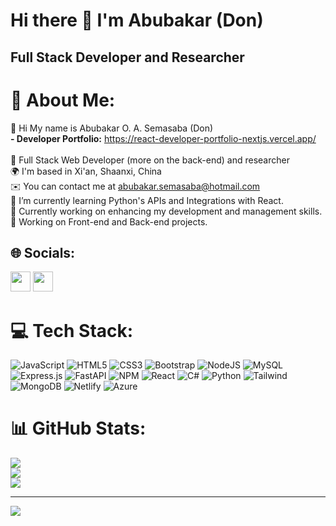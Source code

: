 Hi there 👋 I'm Abubakar (Don)
=================================

Full Stack Developer and Researcher
------------------------
# 💫 About Me:
👋 Hi My name is Abubakar O. A. Semasaba (Don)<br><b> - Developer Portfolio:</b> https://react-developer-portfolio-nextjs.vercel.app/ <br><br> 🔭 Full Stack Web Developer (more on the back-end) and researcher<br>🌍 I'm based in Xi'an, Shaanxi, China<br>✉️ You can contact me at abubakar.semasaba@hotmail.com<br>🌱 I’m currently learning Python's APIs and Integrations with React.<br>🌱 Currently working on enhancing my development and management skills.<br>🌱 Working on Front-end and Back-end projects.

## 🌐 Socials:
<p align="left"> <a href="https://github.com/donsemz/" target="_blank" rel="noreferrer"><img src="https://raw.githubusercontent.com/danielcranney/readme-generator/main/public/icons/socials/github.svg" width="32" height="32" /></a> 
</a> 
<a href="https://linkedin.com/in/don-semasaba-86083157/" target="_blank" rel="noreferrer"><img src="https://raw.githubusercontent.com/danielcranney/readme-generator/main/public/icons/socials/linkedin.svg" width="32" height="32" /></a>
</p>


# 💻 Tech Stack:
![JavaScript](https://img.shields.io/badge/javascript-%23323330.svg?style=for-the-badge&logo=javascript&logoColor=%23F7DF1E) ![HTML5](https://img.shields.io/badge/html5-%23E34F26.svg?style=for-the-badge&logo=html5&logoColor=white) ![CSS3](https://img.shields.io/badge/css3-%231572B6.svg?style=for-the-badge&logo=css3&logoColor=white) ![Bootstrap](https://img.shields.io/badge/bootstrap-%23563D7C.svg?style=for-the-badge&logo=bootstrap&logoColor=white) ![NodeJS](https://img.shields.io/badge/node.js-6DA55F?style=for-the-badge&logo=node.js&logoColor=white) ![MySQL](https://img.shields.io/badge/mysql-%2300f.svg?style=for-the-badge&logo=mysql&logoColor=white) ![Express.js](https://img.shields.io/badge/express.js-%23404d59.svg?style=for-the-badge&logo=express&logoColor=%2361DAFB) ![FastAPI](https://img.shields.io/badge/FastAPI-005571?style=for-the-badge&logo=fastapi) ![NPM](https://img.shields.io/badge/NPM-%23000000.svg?style=for-the-badge&logo=npm&logoColor=white) ![React](https://img.shields.io/badge/react-%2320232a.svg?style=for-the-badge&logo=react&logoColor=%2361DAFB) ![C#](https://img.shields.io/badge/C%23-239120?style=for-the-badge&logo=c-sharp&logoColor=white) ![Python](https://img.shields.io/badge/Python-14354C?style=for-the-badge&logo=python&logoColor=white) ![Tailwind](	https://img.shields.io/badge/Tailwind_CSS-38B2AC?style=for-the-badge&logo=tailwind-css&logoColor=white) ![MongoDB](https://img.shields.io/badge/MongoDB-4EA94B?style=for-the-badge&logo=mongodb&logoColor=white) ![Netlify](https://img.shields.io/badge/Netlify-00C7B7?style=for-the-badge&logo=netlify&logoColor=white)
![Azure](https://img.shields.io/badge/Microsoft_Azure-0089D6?style=for-the-badge&logo=microsoft-azure&logoColor=white)

# 📊 GitHub Stats:
![](https://github-readme-stats.vercel.app/api?username=donsemz&theme=monokai&hide_border=false&include_all_commits=false&count_private=false)<br/>
![](https://github-readme-streak-stats.herokuapp.com/?user=donsemz&theme=monokai&hide_border=false)<br/>
![](https://github-readme-stats.vercel.app/api/top-langs/?username=donsemz&theme=monokai&hide_border=false&include_all_commits=false&count_private=false&layout=compact)

---
[![](https://visitcount.itsvg.in/api?id=donsemz&icon=7&color=10)](https://visitcount.itsvg.in)

<!-- Proudly created with GPRM ( https://gprm.itsvg.in ) -->


